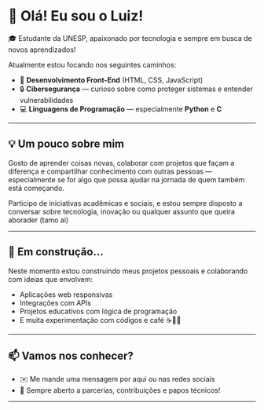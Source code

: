 # 👋 Olá! Eu sou o Luiz!

🎓 Estudante da UNESP, apaixonado por tecnologia e sempre em busca de novos aprendizados!

Atualmente estou focando nos seguintes caminhos:

- 🎨 **Desenvolvimento Front-End** (HTML, CSS, JavaScript)
- 🔒 **Cibersegurança** — curioso sobre como proteger sistemas e entender vulnerabilidades
- 💻 **Linguagens de Programação** — especialmente **Python** e **C**

---

## 💡 Um pouco sobre mim

Gosto de aprender coisas novas, colaborar com projetos que façam a diferença e compartilhar conhecimento com outras pessoas — especialmente se for algo que possa ajudar na jornada de quem também está começando.

Participo de iniciativas acadêmicas e sociais, e estou sempre disposto a conversar sobre tecnologia, inovação ou qualquer assunto que queira aborader (tamo ai)

---

## 🚀 Em construção...

Neste momento estou construindo meus projetos pessoais e colaborando com ideias que envolvem:

- Aplicações web responsivas
- Integrações com APIs
- Projetos educativos com lógica de programação
- E muita experimentação com códigos e café ☕👨‍💻

---

## 📫 Vamos nos conhecer?

- ✉️ Me mande uma mensagem por aqui ou nas redes sociais
- 💬 Sempre aberto a parcerias, contribuições e papos técnicos!

---
